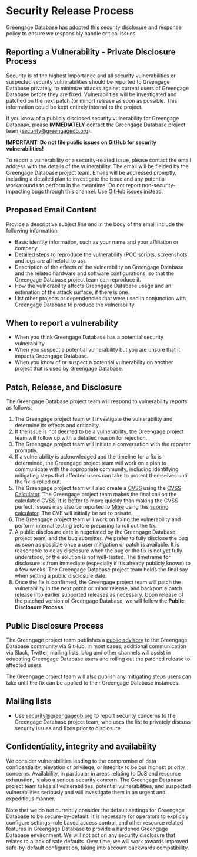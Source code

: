 # Security Release Process

Greengage Database has adopted this security disclosure and response policy to
ensure we responsibly handle critical issues.

## Reporting a Vulnerability - Private Disclosure Process

Security is of the highest importance and all security vulnerabilities or
suspected security vulnerabilities should be reported to Greengage Database
privately, to minimize attacks against current users of Greengage Database
before they are fixed. Vulnerabilities will be investigated and patched on the
next patch (or minor) release as soon as possible. This information could be
kept entirely internal to the project.

If you know of a publicly disclosed security vulnerability for Greengage
Database, please **IMMEDIATELY** contact the Greengage Database project team
(security@greengagedb.org).

**IMPORTANT: Do not file public issues on GitHub for security vulnerabilities!**

To report a vulnerability or a security-related issue, please contact the email
address with the details of the vulnerability. The email will be fielded by the
Greengage Database project team. Emails will be addressed promptly, including a
detailed plan to investigate the issue and any potential workarounds to perform
in the meantime. Do not report non-security-impacting bugs through this
channel. Use [GitHub issues](https://github.com/GreengageDB/greengage/issues)
instead.

## Proposed Email Content

Provide a descriptive subject line and in the body of the email include the
following information:

* Basic identity information, such as your name and your affiliation or company.
* Detailed steps to reproduce the vulnerability  (POC scripts, screenshots, and
  logs are all helpful to us).
* Description of the effects of the vulnerability on Greengage Database and the
  related hardware and software configurations, so that the Greengage Database
  project team can reproduce it.
* How the vulnerability affects Greengage Database usage and an estimation of
  the attack surface, if there is one.
* List other projects or dependencies that were used in conjunction with
  Greengage Database to produce the vulnerability.

## When to report a vulnerability

* When you think Greengage Database has a potential security vulnerability.
* When you suspect a potential vulnerability but you are unsure that it impacts
  Greengage Database.
* When you know of or suspect a potential vulnerability on another project that
  is used by Greengage Database.

## Patch, Release, and Disclosure

The Greengage Database project team will respond to vulnerability reports as
follows:

1. The Greengage project team will investigate the vulnerability and determine
its effects and criticality.
2. If the issue is not deemed to be a vulnerability, the Greengage project team
will follow up with a detailed reason for rejection.
3. The Greengage project team will initiate a conversation with the reporter
promptly.
4. If a vulnerability is acknowledged and the timeline for a fix is determined,
the Greengage project team will work on a plan to communicate with the
appropriate community, including identifying mitigating steps that affected
users can take to protect themselves until the fix is rolled out.
5. The Greengage project team will also create a
[CVSS](https://www.first.org/cvss/specification-document) using the [CVSS
Calculator](https://www.first.org/cvss/calculator/3.0). The Greengage project
team makes the final call on the calculated CVSS; it is better to move quickly
than making the CVSS perfect. Issues may also be reported to
[Mitre](https://cve.mitre.org/) using this [scoring
calculator](https://nvd.nist.gov/vuln-metrics/cvss/v3-calculator). The CVE will
initially be set to private.
6. The Greengage project team will work on fixing the vulnerability and perform
internal testing before preparing to roll out the fix.
7. A public disclosure date is negotiated by the Greengage Database project
team, and the bug submitter. We prefer to fully disclose the bug as soon as
possible once a user mitigation or patch is available. It is reasonable to
delay disclosure when the bug or the fix is not yet fully understood, or the
solution is not well-tested. The timeframe for disclosure is from immediate
(especially if it’s already publicly known) to a few weeks. The Greengage
Database project team holds the final say when setting a public disclosure
date.
8. Once the fix is confirmed, the Greengage project team will patch the
vulnerability in the next patch or minor release, and backport a patch release
into earlier supported releases as necessary. Upon release of the patched
version of Greengage Database, we will follow the **Public Disclosure
Process**.

## Public Disclosure Process

The Greengage project team publishes a [public
advisory](https://github.com/GreengageDB/greengage/security/advisories?state=published)
to the Greengage Database community via GitHub. In most cases, additional
communication via Slack, Twitter, mailing lists, blog and other channels will
assist in educating Greengage Database users and rolling out the patched
release to affected users.

The Greengage project team will also publish any mitigating steps users can
take until the fix can be applied to their Greengage Database instances.

## Mailing lists

* Use security@greengagedb.org to report security concerns to the Greengage
  Database project team, who uses the list to privately discuss security issues
  and fixes prior to disclosure.

## Confidentiality, integrity and availability

We consider vulnerabilities leading to the compromise of data confidentiality,
elevation of privilege, or integrity to be our highest priority concerns.
Availability, in particular in areas relating to DoS and resource exhaustion,
is also a serious security concern. The Greengage Database project team takes
all vulnerabilities, potential vulnerabilities, and suspected vulnerabilities
seriously and will investigate them in an urgent and expeditious manner.

Note that we do not currently consider the default settings for Greengage
Database to be secure-by-default. It is necessary for operators to explicitly
configure settings, role based access control, and other resource related
features in Greengage Database to provide a hardened Greengage Database
environment. We will not act on any security disclosure that relates to a lack
of safe defaults. Over time, we will work towards improved safe-by-default
configuration, taking into account backwards compatibility.
